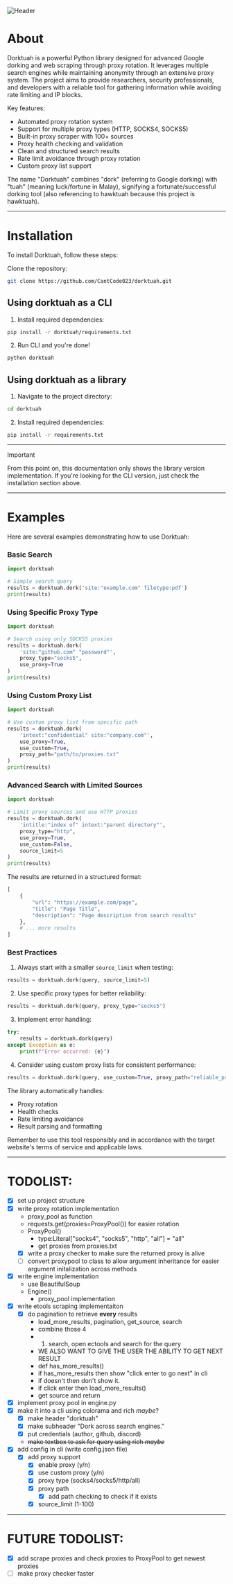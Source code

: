 ![Header](./assets/header.png)

# About

Dorktuah is a powerful Python library designed for advanced Google dorking and web scraping through proxy rotation. It leverages multiple search engines while maintaining anonymity through an extensive proxy system. The project aims to provide researchers, security professionals, and developers with a reliable tool for gathering information while avoiding rate limiting and IP blocks.

Key features:
- Automated proxy rotation system
- Support for multiple proxy types (HTTP, SOCKS4, SOCKS5)
- Built-in proxy scraper with 100+ sources
- Proxy health checking and validation
- Clean and structured search results
- Rate limit avoidance through proxy rotation
- Custom proxy list support

The name "Dorktuah" combines "dork" (referring to Google dorking) with "tuah" (meaning luck/fortune in Malay), signifying a fortunate/successful dorking tool (also referencing to hawktuah because this project is hawktuah).

---

# Installation

To install Dorktuah, follow these steps:

Clone the repository:
```bash
git clone https://github.com/CantCode023/dorktuah.git
```

## Using dorktuah as a CLI

1. Install required dependencies:
```bash
pip install -r dorktuah/requirements.txt
```

2. Run CLI and you're done!
```bash
python dorktuah
```

## Using dorktuah as a library

1. Navigate to the project directory:
```bash
cd dorktuah
```

2. Install required dependencies:
```bash
pip install -r requirements.txt
```

---

> [!IMPORTANT]
> From this point on, this documentation only shows the library version implementation. If you're looking for the CLI version, just check the installation section above.

---

# Examples 

Here are several examples demonstrating how to use Dorktuah:

### Basic Search
```python
import dorktuah

# Simple search query
results = dorktuah.dork('site:"example.com" filetype:pdf')
print(results)
```

### Using Specific Proxy Type
```python
import dorktuah

# Search using only SOCKS5 proxies
results = dorktuah.dork(
    'site:"github.com" "password"',
    proxy_type="socks5",
    use_proxy=True
)
print(results)
```

### Using Custom Proxy List
```python
import dorktuah

# Use custom proxy list from specific path
results = dorktuah.dork(
    'intext:"confidential" site:"company.com"',
    use_proxy=True,
    use_custom=True,
    proxy_path="path/to/proxies.txt"
)
print(results)
```

### Advanced Search with Limited Sources
```python
import dorktuah

# Limit proxy sources and use HTTP proxies
results = dorktuah.dork(
    'intitle:"index of" intext:"parent directory"',
    proxy_type="http",
    use_proxy=True,
    use_custom=False,
    source_limit=5
)
print(results)
```

The results are returned in a structured format:
```python
[
    {
        "url": "https://example.com/page",
        "title": "Page Title",
        "description": "Page description from search results"
    },
    # ... more results
]
```

### Best Practices

1. Always start with a smaller `source_limit` when testing:
```python
results = dorktuah.dork(query, source_limit=5)
```

2. Use specific proxy types for better reliability:
```python
results = dorktuah.dork(query, proxy_type="socks5")
```

3. Implement error handling:
```python
try:
    results = dorktuah.dork(query)
except Exception as e:
    print(f"Error occurred: {e}")
```

4. Consider using custom proxy lists for consistent performance:
```python
results = dorktuah.dork(query, use_custom=True, proxy_path="reliable_proxies.txt")
```

The library automatically handles:
- Proxy rotation
- Health checks
- Rate limiting avoidance
- Result parsing and formatting

Remember to use this tool responsibly and in accordance with the target website's terms of service and applicable laws.

---

# TODOLIST:

- [x] set up project structure
- [x] write proxy rotation implementation
  - proxy_pool as function
  - requests.get(proxies=ProxyPool()) for easier rotation
  - ProxyPool()
    - type:Literal["socks4", "socks5", "http", "all"] = "all"
    - get proxies from proxies.txt
  - [x] write a proxy checker to make sure the returned proxy is alive
  - [ ] convert proxypool to class to allow argument inheritance for easier argument initalization across methods
- [x] write engine implementation
  - use BeautifulSoup
  - Engine()
    - proxy_pool implementation
- [x] write etools scraping implementaiton
  - [x] do pagination to retrieve **every** results
    - load_more_results, pagination, get_source, search
    - combine those 4
    - 1. search, open ectools and search for the query
    - WE ALSO WANT TO GIVE THE USER THE ABILITY TO GET NEXT RESULT
    - def has_more_results()
    - if has_more_results then show "click enter to go next" in cli
    - if doesn't then don't show it.
    - if click enter then load_more_results()
    - get source and return
- [x] implement proxy pool in engine.py
- [x] make it into a cli using colorama and rich _maybe_?
  - [x] make header "dorktuah"
  - [x] make subheader "Dork across search engines."
  - [x] put credentials (author, github, discord)
  - ~~make textbox to ask for query using rich _maybe_~~
- [x] add config in cli (write config.json file)
  - [x] add proxy support
    - [x] enable proxy (y/n)
    - [x] use custom proxy (y/n)
    - [x] proxy type (socks4/socks5/http/all)
    - [x] proxy path
      - [x] add path checking to check if it exists
    - [x] source_limit (1-100)

---

# FUTURE TODOLIST:

- [x] add scrape proxies and check proxies to ProxyPool to get newest proxies
- [ ] make proxy checker faster
